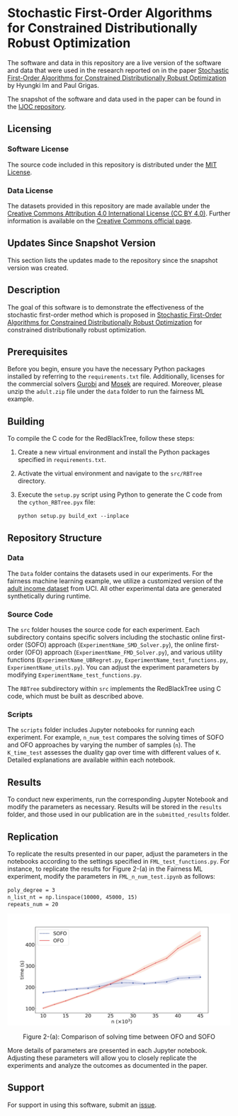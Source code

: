 # Stochastic First-Order Algorithms for Constrained Distributionally Robust Optimization

The software and data in this repository are a live version of the software and data
that were used in the research reported on in the paper 
[Stochastic First-Order Algorithms for Constrained Distributionally Robust Optimization](https://doi.org/10.1287/ijoc.2023.0167) by Hyungki Im and Paul Grigas. 

The snapshot of the software and data used in the paper can be found in the [IJOC repository](https://github.com/INFORMSJoC/2023.0167).

## Licensing

### Software License

The source code included in this repository is distributed under the [MIT License](LICENSE).

### Data License

The datasets provided in this repository are made available under the [Creative Commons Attribution 4.0 International License (CC BY 4.0)](LICENSE_DATA). Further information is available on the [Creative Commons official page](https://creativecommons.org/licenses/by/4.0/).

## Updates Since Snapshot Version

This section lists the updates made to the repository since the snapshot version was created.

## Description

The goal of this software is to demonstrate the effectiveness of the stochastic first-order method which is proposed in [Stochastic First-Order Algorithms for Constrained Distributionally Robust Optimization]() for constrained distributionally robust optimization.

## Prerequisites

Before you begin, ensure you have the necessary Python packages installed by referring to the `requirements.txt` file. Additionally, licenses for the commercial solvers [Gurobi](https://www.gurobi.com/) and [Mosek](https://www.mosek.com/) are required. Moreover, please unzip the `adult.zip` file under the `data` folder to run the fairness ML example.


## Building

To compile the C code for the RedBlackTree, follow these steps:

1. Create a new virtual environment and install the Python packages specified in `requirements.txt`.
2. Activate the virtual environment and navigate to the `src/RBTree` directory.
3. Execute the `setup.py` script using Python to generate the C code from the `cython_RBTree.pyx` file:

   ```
   python setup.py build_ext --inplace
   ```
## Repository Structure

### Data

The `Data` folder contains the datasets used in our experiments. For the fairness machine learning example, we utilize a customized version of the [adult income dataset](https://archive.ics.uci.edu/dataset/2/adult) from UCI. All other experimental data are generated synthetically during runtime.

### Source Code

The `src` folder houses the source code for each experiment. Each subdirectory contains specific solvers including the stochastic online first-order (SOFO) approach (`ExperimentName_SMD_Solver.py`), the online first-order (OFO) approach (`ExperimentName_FMD_Solver.py`), and various utility functions (`ExperimentName_UBRegret.py`, `ExperimentName_test_functions.py`, `ExperimentName_utils.py`). You can adjust the experiment parameters by modifying `ExperimentName_test_functions.py`.

The `RBTree` subdirectory within `src` implements the RedBlackTree using C code, which must be built as described above.

### Scripts

The `scripts` folder includes Jupyter notebooks for running each experiment. For example, `n_num_test` compares the solving times of SOFO and OFO approaches by varying the number of samples (`n`). The `K_time_test` assesses the duality gap over time with different values of `K`. Detailed explanations are available within each notebook.

## Results

To conduct new experiments, run the corresponding Jupyter Notebook and modify the parameters as necessary. Results will be stored in the `results` folder, and those used in our publication are in the `submitted_results` folder.

## Replication

To replicate the results presented in our paper, adjust the parameters in the notebooks according to the settings specified in `FML_test_functions.py`. For instance, to replicate the results for Figure 2-(a) in the Fairness ML experiment, modify the parameters in `FML_n_num_test.ipynb` as follows:

```
poly_degree = 3
n_list_nt = np.linspace(10000, 45000, 15)
repeats_num = 20
```

<div style="text-align: center;">
    <img src="figures/FML_n_num_test.jpg" alt="Figure 2-(a)" width="700" />
    <p style="text-align: center;">Figure 2-(a): Comparison of solving time between OFO and SOFO</p>
</div>

More details of parameters are presented in each Jupyter notebook. Adjusting these parameters will allow you to closely replicate the experiments and analyze the outcomes as documented in the paper. 

## Support

For support in using this software, submit an
[issue](https://github.com/HyungkiIm/SFOM-DRO/issues).
